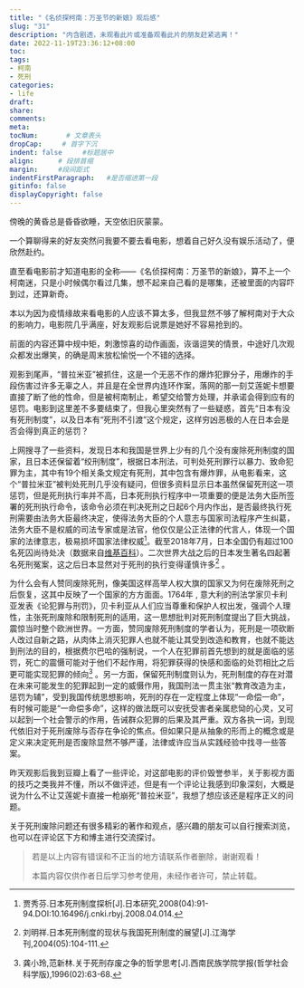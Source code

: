 ```yaml
---
title: "《名侦探柯南：万圣节的新娘》观后感"
slug: "31"
description: "内含剧透，未观看此片或准备观看此片的朋友赶紧逃离！"
date: 2022-11-19T23:36:12+08:00
toc: 
tags: 
- 柯南
- 死刑
categories:
- life
draft: 
share:
comments:
meta: 
tocNum:       # 文章表头
dropCap:     # 首字下沉
indent: false     #标题居中
align:      # 段排首缩
margin:     #段间距式
indentFirstParagraph:   #是否缩进第一段
gitinfo: false
displayCopyright: false
---
```


傍晚的黄昏总是昏昏欲睡，天空依旧灰蒙蒙。

一个算聊得来的好友突然问我要不要去看电影，想着自己好久没有娱乐活动了，便欣然赴约。

直至看电影前才知道电影的全称——《名侦探柯南：万圣节的新娘》，算不上一个柯南迷，只是小时候偶尔看过几集，想不起来自己看的是哪集，还被里面的内容吓到过，还算新奇。

本以为因为疫情缘故来看电影的人应该不算太多，但我显然不够了解柯南对于大众的影响力，电影院几乎满座，好友观影后说票是她好不容易抢到的。

前面的内容还算中规中矩，刺激惊喜的动作画面，诙谐逗笑的情景，中途好几次观众都发出爆笑，的确是周末放松愉悦一个不错的选择。

观影到尾声，“普拉米亚”被抓住，这是一个无恶不作的爆炸犯罪分子，用爆炸的手段伤害过许多无辜之人，并且是在全世界内连环作案，落网的那一刻艾莲妮卡想要直接了断了他的性命，但是被柯南制止，希望交给警方处理，并承诺会得到应有的惩罚。电影到这里差不多要结束了，但我心里突然有了一些疑惑，首先“日本有没有死刑制度”，以及日本有“死刑不引渡”这个规定，这样穷凶恶极的人在日本会是否会得到真正的惩罚？

上网搜寻了一些资料，发现日本和我国是世界上少有的几个没有废除死刑制度的国家，且日本还保留着“绞刑制度”，根据日本刑法，可判处死刑罪行以暴力、致命犯罪为主，其中有19个相关条文规定有死刑，其中包含有爆炸罪，从电影看来，这个“普拉米亚”被判处死刑几乎没有疑问，但很多资料显示日本虽然保留死刑这一项惩罚，但是死刑执行率并不高，日本死刑执行程序中一项重要的便是法务大臣所签署的死刑执行命令，该命令必须在判决死刑之日起6个月内作出，是否最终执行死刑需要由法务大臣最终决定，使得法务大臣的个人意志与国家司法程序产生纠葛，法务大臣不是权威的司法专家或是法官，他仅仅是公正法律的代言人，体现一个国家的法律意志，极易损坏国家法律权威[^1]。截至2018年7月，日本全国仍有超过100名死囚尚待处决（数据来自[维基百科](https://zh.wikipedia.org/zh-sg/%E6%97%A5%E6%9C%AC%E6%AD%BB%E5%88%91%E5%88%B6%E5%BA%A6)）。二次世界大战之后的日本发生著名四起著名死刑冤案，这之后日本显然对于死刑的执行变得谨慎许多[^2] 。

为什么会有人赞同废除死刑，像美国这样高举人权大旗的国家又为何在废除死刑之后恢复，这其中反映了一个国家的方方面面。1764年 , 意大利的刑法学家贝卡利亚发表《论犯罪与刑罚》，贝卡利亚从人们应当尊重和保护人权出发，强调个人理性，主张死刑废除和限制死刑的适用，这一思想批判对死刑制度提出了巨大挑战，震惊当时整个欧洲世界。一方面，赞同废除死刑制度的学者认为，死刑是一项砍断人改过自新之路，从肉体上消灭犯罪人也就不能让其受到改造和教育，也就不能达到刑法的目的，根据费尔巴哈的强制说，一个人在犯罪前首先想到的就是面临的惩罚，死亡的震慑可能对于他们不起作用，将犯罪获得的快感和面临的处罚相比之后更可能实现犯罪的倾向[^3] 。另一方面，保留死刑制度则认为，死刑制度的存在对潜在未来可能发生的犯罪起到一定的威慑作用，我国刑法一贯主张“教育改造为主，惩罚为辅”，受到我国传统思想影响，死刑的存在一定程度上体现“一命偿一命”，有时候可能是“一命偿多命”，这样的做法既可以安抚受害者亲属悲恸的心灵，又可以起到一个社会警示的作用，告诫群众犯罪的后果及其严重。双方各执一词，到现代依旧对于死刑废除与否存在争论的焦点。但如果只是从抽象的形而上的概念或是定义来决定死刑是否废除显然不够严谨，法律或许应当从实践经验中找寻一些答案。

昨天观影后我到豆瓣上看了一些评论，对这部电影的评价毁誉参半，关于影视方面的技巧之类我并不懂，所以不做评述，但是有一个评论让我感到印象深刻，大概是说为什么不让艾莲妮卡直接一枪崩死“普拉米亚”，我想了想应该还是程序正义的问题。

关于死刑废除问题还有很多精彩的著作和观点，感兴趣的朋友可以自行搜索浏览，也可以在评论区下方和博主进行交流探讨。



> 若是以上内容有错误和不正当的地方请联系作者删除，谢谢观看！
>
> 本篇内容仅供作者日后学习参考使用，未经作者许可，禁止转载。





[^1]: 贾秀芬.日本死刑制度探析[J].日本研究,2008(04):91-94.DOI:10.16496/j.cnki.rbyj.2008.04.014.
[^2]: 刘明祥.日本死刑制度的现状与我国死刑制度的展望[J].江海学刊,2004(05):104-111.
[^3]: 龚小玲,范新林.关于死刑存废之争的哲学思考[J].西南民族学院学报(哲学社会科学版),1996(02):63-68.
